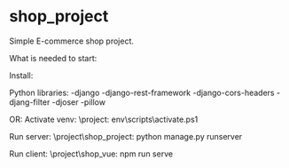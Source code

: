 # shop_project
Simple E-commerce shop project. 

What is needed to start:

Install:

  Python libraries:
    -django
    -django-rest-framework
    -django-cors-headers
    -djang-filter
    -djoser
    -pillow
    
OR:
Activate venv: \project: env\scripts\activate.ps1

Run server:
\project\shop_project: python manage.py runserver

Run client:
\project\shop_vue: npm run serve
